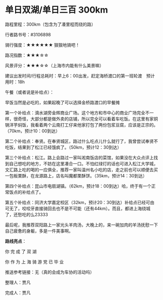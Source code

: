 # 单日双湖/单日三百 300km

路程里程：300km（包含为了凑里程而绕的路）

行者路书号：#3106898　

骑行强度：★★★★★★ 狠狠地骑吧！

路况指数：★★★☆☆

风景评分：★★★☆☆（上海市内能有什么美景嘛）

建议出发时间/行程总耗时：早上6：00出发，赶定海桥渡口的第一班轮渡　预计用时：18h

午餐（或者说是补给点）：

早饭当然是必吃的，如果起晚了可以选择金桥路渡口的早餐摊

第一个补给点：滴水湖旁金辉商业广场。这个地方和市中心的商业广场完全不一样，很奇怪，大部分都是做外卖的店铺，所以完全可以看着车吃饭。在这里有家铜锅洋芋焖饭，我看着两个云南打工仔来他家打包了两份包浆豆腐，应该是正宗的。（70km，预计10：00到达）

第二个补给点：奉贤。在奉贤城区，路过什么吃点儿什么就行了，我曾尝试奉贤不吃饭，结果到了松江已经饿疯了。（50km，预计12：30到达）

第三个补给点：松江。路上会路过一家叫淞南饭店的菜馆，如果没在大众点评上找到自己想吃的地方，不妨在这里凑合一口。不怕红绿灯的话也可进入松江大学城，文汇路上吃的喝的一应俱全，推荐一家叫温州名小吃的店，走之前也可以顺便去买一包板栗酥，在龙源路上，店名叫魔都栗酥饼。（35km，预计14：30到达）

第四个补给点：昆山市电扇湖镇。（62km，预计18：00到达）哈，终于有一个正常饭点的补给点了。

第五个补给点：同济大学嘉定校区（32km，预计20：30到达）补给点已经可由可无了，咬咬牙直接骑回去也不是不可能（还有44km）。而且，都进上海绕城了，还愁吃的么23333

最后呢，我推荐双阳路上一家光头羊肉汤，大晚上的，来一碗加肉的羊汤抚慰一下自己疲惫的身躯，多是一件美事啊。

**路线亮点**：

你 完 成 了 双 湖

你 作 为 上 海 骑 游 党 已 毕 业

推送参考链接：无（真的会成为车协的活动吗）

整理人：贾凡

完成人：贾凡
